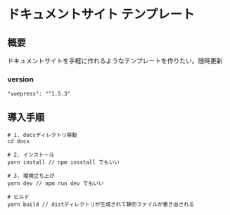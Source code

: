 # ドキュメントサイト テンプレート
## 概要
ドキュメントサイトを手軽に作れるようなテンプレートを作りたい。随時更新

### version
`"vuepress": "^1.5.3"`

## 導入手順
```
# 1. docsディレクトリ移動
cd docs

# 2. インストール 
yarn install // npm insstall でもいい

# 3. 環境立ち上げ 
yarn dev // npm run dev でもいい

# ビルド
yarn build // distディレクトリが生成されて静的ファイルが書き出される
```
